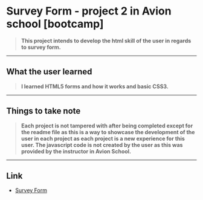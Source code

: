 # Survey Form - project 2 in Avion school [bootcamp]
>**This project intends to develop the html skill of the user in regards to survey form.**
	
* * * * *

## What the user learned
>**I learned HTML5 forms and how it works and basic CSS3.**

	
* * * * *

## Things to take note
>**Each project is not tampered with after being completed except for the readme file as this is a way to showcase the development of the user in each project as each project is a new experience for this user. The javascript code is not created by the user as this was provided by the instructor in Avion School.**

	
* * * * *

## Link
- [Survey Form](https://vincent-larisma.github.io/SurveyForm/)

